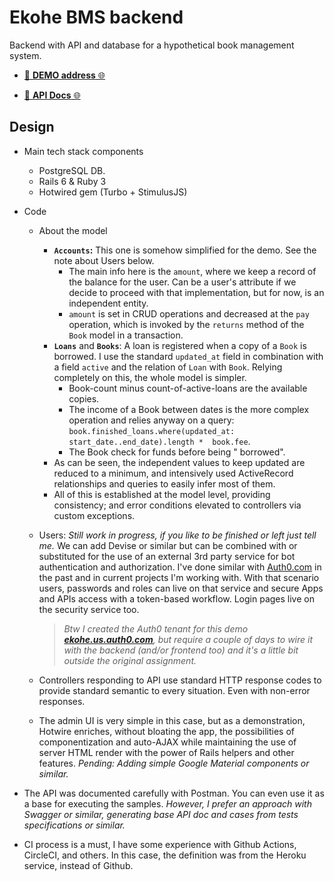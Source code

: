 # Ekohe BMS backend

Backend with API and database for a hypothetical book management system.

* [🚀 **DEMO address** 🌐](https://ekohe-books.herokuapp.com/)

* [📄 **API Docs** 🌐](https://documenter.getpostman.com/view/16352771/TzecDRBX)

## Design

* Main tech stack components

  * PostgreSQL DB.
  * Rails 6 & Ruby 3
  * Hotwired gem (Turbo + StimulusJS)

* Code

  * About the model

    * **`Accounts`:** This one is somehow simplified for the demo. See the note about Users below. 
      * The main info here is the `amount`, where we keep a record of the balance for the user. Can be a user's attribute if we decide to proceed with that implementation, but for now, is an independent entity. 
      * `amount` is set in CRUD operations and decreased at the `pay` operation, which is invoked by the `returns` method of the `Book` model in a transaction.
    * **`Loans`** and **`Books`**: A loan is registered when a copy of a `Book` is borrowed. I use the standard `updated_at` field in combination with a field `active` and the relation of `Loan` with `Book`. Relying completely on this, the whole model is simpler. 
      * Book-count minus count-of-active-loans are the available copies. 
      * The income of a Book between dates is the more complex operation and relies anyway on a query: `book.finished_loans.where(updated_at: start_date..end_date).length *  book.fee`.
      * The Book check for funds before being " borrowed".
    * As can be seen, the independent values to keep updated are reduced to a minimum, and intensively used ActiveRecord relationships and queries to easily infer most of them.
    * All of this is established at the model level, providing consistency; and error conditions elevated to controllers via custom exceptions.

  * Users: *Still work in progress, if you like to be finished or left just tell me.* We can add Devise or similar but can be combined with or substituted for the use of an external 3rd party service for bot authentication and authorization. I've done similar with [Auth0.com](auth0.com) in the past and in current projects I'm working with. With that scenario users, passwords and roles can live on that service and secure Apps and APIs access with a token-based workflow. Login pages live on the security service too.

    > *Btw I created the Auth0 tenant for this demo **[ekohe.us.auth0.com](ekohe.us.auth0.com)**, but require a couple of days to wire it with the backend (and/or frontend too) and it's a little bit outside the original assignment.*

  * Controllers responding to API use standard HTTP response codes to provide standard semantic to every situation. Even with non-error responses.

  * The admin UI is very simple in this case, but as a demonstration, Hotwire enriches, without bloating the app, the possibilities of componentization and auto-AJAX while maintaining the use of server HTML render with the power of Rails helpers and other features. *Pending: Adding simple Google Material components or similar.* 

* The API was documented carefully with Postman. You can even use it as a base for executing the samples. *However, I prefer an approach with Swagger or similar, generating base API doc and cases from tests specifications or similar.* 

* CI process is a must, I have some experience with Github Actions, CircleCI, and others. In this case, the definition was from the Heroku service, instead of Github.